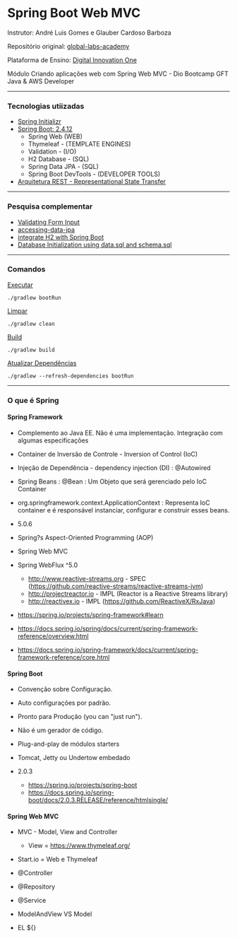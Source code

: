 # Spring Boot Web MVC

Instrutor: André Luis Gomes e Glauber Cardoso Barboza

Repositório original: [global-labs-academy](https://github.com/andrelugomes/global-labs-academy)

Plataforma de Ensino: [Digital Innovation One](https://digitalinnovation.one/sign-up?ref=K5EF2VCVKA)

Módulo Criando aplicações web com Spring Web MVC - Dio Bootcamp GFT Java & AWS Developer


<hr>


### Tecnologias utiizadas
- [Spring Initializr](https://start.spring.io/)
- [Spring Boot: 2.4.12](https://spring.io/projects/spring-boot)
  - Spring Web (WEB)
  - Thymeleaf - (TEMPLATE ENGINES)
  - Validation - (I/O)
  - H2 Database - (SQL)
  - Spring Data JPA - (SQL)
  - Spring Boot DevTools - (DEVELOPER TOOLS)
- [Arquitetura REST - Representational State Transfer](https://pt.wikipedia.org/wiki/REST)


<hr>

### Pesquisa complementar
- [Validating Form Input](https://github.com/spring-projects/spring-boot/wiki/Spring-Boot-2.3-Release-Notes#validation-starter-no-longer-included-in-web-starters)
- [accessing-data-jpa](https://spring.io/guides/gs/accessing-data-jpa/)
- [integrate H2 with Spring Boot](https://roytuts.com/integrate-h2-in-memory-database-with-spring-boot/)
- [Database Initialization using data.sql and schema.sql](https://www.youtube.com/watch?v=9Yj2TCvrvaE)


<hr>

### Comandos

[Executar](https://docs.gradle.org/current/userguide/command_line_interface.html#sec:command_line_executing_tasks)

``` ./gradlew bootRun ```

[Limpar](https://docs.gradle.org/current/userguide/command_line_interface.html#cleaning_outputs)

``` ./gradlew clean ```

[Build](https://docs.gradle.org/current/userguide/command_line_interface.html#computing_all_outputs)

``` ./gradlew build ```

[Atualizar Dependências](https://docs.gradle.org/current/userguide/command_line_interface.html#sec:command_line_execution_options)

``` ./gradlew --refresh-dependencies bootRun ```


<hr>

### O que é Spring

#### Spring Framework

+ Complemento ao Java EE. Não é uma implementação. Integração com algumas especificações
+ Container de Inversão de Controle - Inversion of Control (IoC)
+ Injeção de Dependência - dependency injection (DI) : @Autowired
+ Spring Beans : <bean/>  @Bean : Um Objeto que será gerenciado pelo IoC Container
+ org.springframework.context.ApplicationContext : Representa IoC container e é responsável instanciar, configurar e construir esses beans.
+ 5.0.6
+ Spring?s Aspect-Oriented Programming (AOP)
+ Spring Web MVC
+ Spring WebFlux ^5.0
	- http://www.reactive-streams.org - SPEC (https://github.com/reactive-streams/reactive-streams-jvm)

	+ http://projectreactor.io - IMPL (Reactor is a Reactive Streams library)
	+ http://reactivex.io - IMPL (https://github.com/ReactiveX/RxJava)

+ https://spring.io/projects/spring-framework#learn
+ https://docs.spring.io/spring/docs/current/spring-framework-reference/overview.html
+ https://docs.spring.io/spring-framework/docs/current/spring-framework-reference/core.html

#### Spring Boot

+ Convenção sobre Configuração.
+ Auto configurações por padrão.
+ Pronto para Produção (you can "just run").
+ Não é um gerador de código.
+ Plug-and-play de módulos starters
+ Tomcat, Jetty ou Undertow embedado
+ 2.0.3

	+ https://spring.io/projects/spring-boot
	+ https://docs.spring.io/spring-boot/docs/2.0.3.RELEASE/reference/htmlsingle/


#### Spring Web MVC

+ MVC - Model, View and Controller

	+ View = https://www.thymeleaf.org/

+ Start.io = Web e Thymeleaf

+ @Controller
+ @Repository
+ @Service
+ ModelAndView VS Model
+ EL ${}